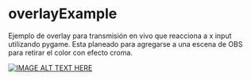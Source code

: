 # overlayExample

Ejemplo de overlay para transmisión en vivo que reacciona a x input utilizando pygame. 
Esta planeado para agregarse a una escena de OBS para retirar el color con efecto croma.

[![IMAGE ALT TEXT HERE](https://img.youtube.com/vi/-tOPfROtBuE/0.jpg)](https://www.youtube.com/watch?v=-tOPfROtBuE)
